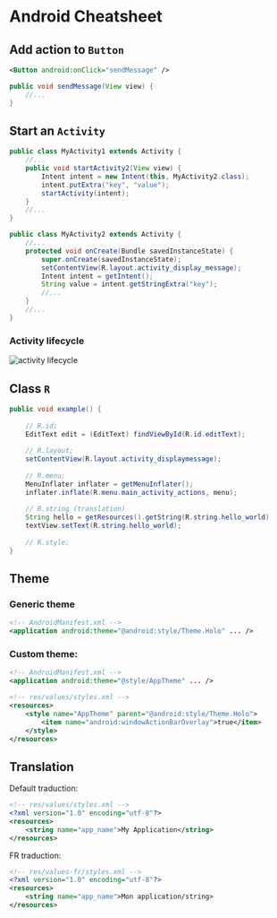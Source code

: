 Android Cheatsheet
==================

Add action to ``Button``
---------------------------

```xml
<Button android:onClick="sendMessage" />
```
```java
public void sendMessage(View view) {
    //...
}
```

Start an ``Activity``
-----------------

```java
public class MyActivity1 extends Activity {
    //...
    public void startActivity2(View view) {
        Intent intent = new Intent(this, MyActivity2.class);
        intent.putExtra("key", "value");
        startActivity(intent);
    }
    //...
}
```
```java
public class MyActivity2 extends Activity {
    //...
    protected void onCreate(Bundle savedInstanceState) {
        super.onCreate(savedInstanceState);
        setContentView(R.layout.activity_display_message);
        Intent intent = getIntent();
        String value = intent.getStringExtra("key");
        //...
    }
    //...
}
```

### Activity lifecycle

![activity lifecycle](https://developer.android.com/images/training/basics/basic-lifecycle-create.png)

Class ``R``
-----------

```java
public void example() {
    
    // R.id;
    EditText edit = (EditText) findViewById(R.id.editText);
    
    // R.layout;
    setContentView(R.layout.activity_displaymessage);
    
    // R.menu;
    MenuInflater inflater = getMenuInflater();
    inflater.inflate(R.menu.main_activity_actions, menu);
    
    // R.string (translation)
    String hello = getResources().getString(R.string.hello_world)
    textView.setText(R.string.hello_world);
    
    // R.style;
}
```

Theme
-----

### Generic theme

```xml
<!-- AndroidManifest.xml -->
<application android:theme="@android:style/Theme.Holo" ... />
```

### Custom theme:
```xml
<!-- AndroidManifest.xml -->
<application android:theme="@style/AppTheme" ... />
```
```xml
<!-- res/values/styles.xml -->
<resources>
    <style name="AppTheme" parent="@android:style/Theme.Holo">
        <item name="android:windowActionBarOverlay">true</item>
    </style>
</resources>
```

Translation
-----------

Default traduction:
```xml
<!-- res/values/styles.xml -->
<?xml version="1.0" encoding="utf-8"?>
<resources>
    <string name="app_name">My Application</string>
</resources>
```

FR traduction:
```xml
<!-- res/values-fr/styles.xml -->
<?xml version="1.0" encoding="utf-8"?>
<resources>
    <string name="app_name">Mon application/string>
</resources>
```
